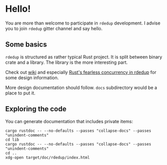 # Hello!

You are more than welcome to participate in `rdedup` development.
I advise you to join `rdedup` gitter channel and say hello.

## Some basics

`rdedup` is structured as rather typical Rust project. It is split between
binary crate and a library. The library is the more interesting part.

Check out [wiki](https://github.com/dpc/rdedup/wiki) and especially
[Rust's fearless concurrency in rdedup][1] for some design information.

[1]: https://github.com/dpc/rdedup/wiki/Rust's-fearless-concurrency-in-rdedup

More design documentation should follow. `docs` subdirectory would be a place to put it.

## Exploring the code

You can generate documentation that includes private items:

```
cargo rustdoc -- --no-defaults --passes "collapse-docs" --passes "unindent-comments"
cd lib
cargo rustdoc -- --no-defaults --passes "collapse-docs" --passes "unindent-comments"
cd ..
xdg-open target/doc/rdedup/index.html
```



